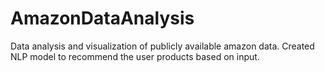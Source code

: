 # AmazonDataAnalysis
Data analysis and visualization of publicly available amazon data. Created NLP model to recommend the user products based on input.
